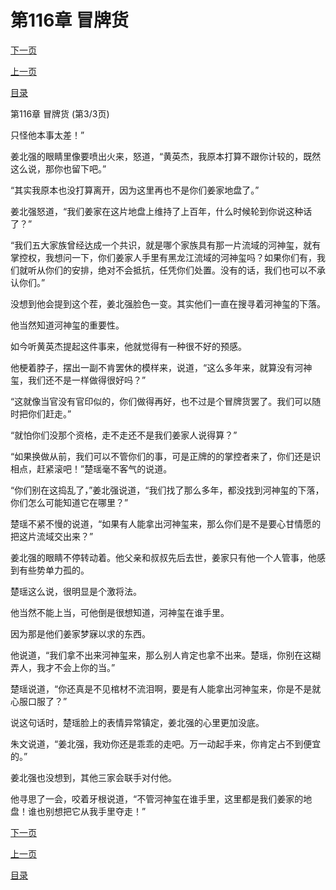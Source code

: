 <h1>第116章   冒牌货</h1>
            <div><p><a href="./348_%E7%AC%AC117%E7%AB%A0_%E6%BF%80%E5%B0%86%E6%B3%95.md">下一页</a></p><p><a href="./346_%E7%AC%AC116%E7%AB%A0_%E5%86%92%E7%89%8C%E8%B4%A7.md">上一页</a></p><p><a href="../">目录</a></p></div>
            <div><p>第116章   冒牌货 (第3/3页)</p><p>只怪他本事太差！”</p><p>姜北强的眼睛里像要喷出火来，怒道，“黄英杰，我原本打算不跟你计较的，既然这么说，那你也留下吧。”</p><p>“其实我原本也没打算离开，因为这里再也不是你们姜家地盘了。”</p><p>姜北强怒道，“我们姜家在这片地盘上维持了上百年，什么时候轮到你说这种话了？”</p><p>“我们五大家族曾经达成一个共识，就是哪个家族具有那一片流域的河神玺，就有掌控权，我想问一下，你们姜家人手里有黑龙江流域的河神玺吗？如果你们有，我们就听从你们的安排，绝对不会抵抗，任凭你们处置。没有的话，我们也可以不承认你们。”</p><p>没想到他会提到这个茬，姜北强脸色一变。其实他们一直在搜寻着河神玺的下落。</p><p>他当然知道河神玺的重要性。</p><p>如今听黄英杰提起这件事来，他就觉得有一种很不好的预感。</p><p>他梗着脖子，摆出一副不肯罢休的模样来，说道，“这么多年来，就算没有河神玺，我们还不是一样做得很好吗？”</p><p>“这就像当官没有官印似的，你们做得再好，也不过是个冒牌货罢了。我们可以随时把你们赶走。”</p><p>“就怕你们没那个资格，走不走还不是我们姜家人说得算？”</p><p>“如果换做从前，我们可以不管你们的事，可是正牌的的掌控者来了，你们还是识相点，赶紧滚吧！”楚瑶毫不客气的说道。</p><p>“你们别在这捣乱了，”姜北强说道，“我们找了那么多年，都没找到河神玺的下落，你们怎么可能知道它在哪里？”</p><p>楚瑶不紧不慢的说道，“如果有人能拿出河神玺来，那么你们是不是要心甘情愿的把这片流域交出来？”</p><p>姜北强的眼睛不停转动着。他父亲和叔叔先后去世，姜家只有他一个人管事，他感到有些势单力孤的。</p><p>楚瑶这么说，很明显是个激将法。</p><p>他当然不能上当，可他倒是很想知道，河神玺在谁手里。</p><p>因为那是他们姜家梦寐以求的东西。</p><p>他说道，“我们拿不出来河神玺来，那么别人肯定也拿不出来。楚瑶，你别在这糊弄人，我才不会上你的当。”</p><p>楚瑶说道，“你还真是不见棺材不流泪啊，要是有人能拿出河神玺来，你是不是就心服口服了？”</p><p>说这句话时，楚瑶脸上的表情异常镇定，姜北强的心里更加没底。</p><p>朱文说道，“姜北强，我劝你还是乖乖的走吧。万一动起手来，你肯定占不到便宜的。”</p><p>姜北强也没想到，其他三家会联手对付他。</p><p>他寻思了一会，咬着牙根说道，“不管河神玺在谁手里，这里都是我们姜家的地盘！谁也别想把它从我手里夺走！”</p></div>
            <div><p><a href="./348_%E7%AC%AC117%E7%AB%A0_%E6%BF%80%E5%B0%86%E6%B3%95.md">下一页</a></p><p><a href="./346_%E7%AC%AC116%E7%AB%A0_%E5%86%92%E7%89%8C%E8%B4%A7.md">上一页</a></p><p><a href="../">目录</a></p></div>